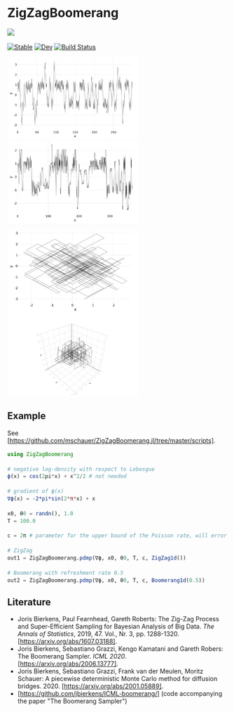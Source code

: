 # ZigZagBoomerang
<img src="https://raw.githubusercontent.com/mschauer/ZigZagBoomerang.jl/master/fastforward.png" width="200">


[![Stable](https://img.shields.io/badge/docs-stable-blue.svg)](https://mschauer.github.io/ZigZagBoomerang.jl/stable)
[![Dev](https://img.shields.io/badge/docs-dev-blue.svg)](https://mschauer.github.io/ZigZagBoomerang.jl/dev/index.html)
[![Build Status](https://travis-ci.com/mschauer/ZigZagBoomerang.jl.svg?branch=master)](https://travis-ci.com/mschauer/ZigZagBoomerang.jl)

<img src="https://raw.githubusercontent.com/mschauer/ZigZagBoomerang.jl/master/zigzag.png" width="300"><img src="https://raw.githubusercontent.com/mschauer/ZigZagBoomerang.jl/master/boomerang.png" width="300">

<img src="https://raw.githubusercontent.com/mschauer/ZigZagBoomerang.jl/master/localzigzag.png" width="300"><img src="https://raw.githubusercontent.com/mschauer/ZigZagBoomerang.jl/master/localzigzag3d.png" width="300">

## Example
See [https://github.com/mschauer/ZigZagBoomerang.jl/tree/master/scripts].

```julia
using ZigZagBoomerang

# negative log-density with respect to Lebesgue
ϕ(x) = cos(2pi*x) + x^2/2 # not needed

# gradient of ϕ(x)
∇ϕ(x) = -2*pi*sin(2*π*x) + x

x0, θ0 = randn(), 1.0
T = 100.0

c = 2π # parameter for the upper bound of the Poisson rate, will error if too small

# ZigZag
out1 = ZigZagBoomerang.pdmp(∇ϕ, x0, θ0, T, c, ZigZag1d())

# Boomerang with refreshment rate 0.5
out2 = ZigZagBoomerang.pdmp(∇ϕ, x0, θ0, T, c, Boomerang1d(0.5))
```

## Literature

* Joris Bierkens, Paul Fearnhead, Gareth Roberts: The Zig-Zag Process and Super-Efficient Sampling for Bayesian Analysis of Big Data. *The Annals of Statistics*, 2019, 47. Vol., Nr. 3, pp. 1288-1320. [https://arxiv.org/abs/1607.03188].
* Joris Bierkens, Sebastiano Grazzi, Kengo Kamatani and Gareth Robers: The Boomerang Sampler. *ICML 2020*. [https://arxiv.org/abs/2006.13777].
* Joris Bierkens, Sebastiano Grazzi, Frank van der Meulen, Moritz Schauer: A piecewise deterministic Monte Carlo method for diffusion bridges.  2020. [https://arxiv.org/abs/2001.05889].
* [https://github.com/jbierkens/ICML-boomerang/] (code accompanying the paper "The Boomerang Sampler")
